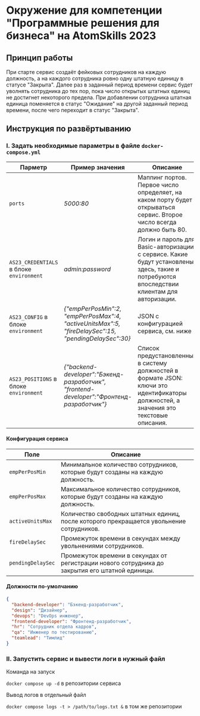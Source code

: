 # Окружение для компетенции "Программные решения для бизнеса" на AtomSkills 2023

## Принцип работы
При старте сервис создаёт фейковых сотрудников на каждую должность, а на каждого сотрудника ровно одну штатную единицу в статусе "Закрыта". Далее раз в заданный период времени сервис будет уволнять сотрудника до тех пор, пока число открытых штатных единиц не достигнет некоторого предела. При добавлении сотрудника штатная единица поменяется в статус "Ожидание" на другой заданный период времени, после чего переходит в статус "Закрыта".

## Инструкция по развёртыванию

### I. Задать необходимые параметры в файле `docker-compose.yml`

| Парметр | Пример значения | Описание |
| --- | --- | --- |
| `ports` | _5000:80_ | Маппинг портов. Первое число определяет, на каком порту будет открываться сервис. Второе число всегда должно быть 80. |
| `AS23_CREDENTIALS` в блоке `environment` | _admin:password_ | Логин и пароль для Basic-авторизации с сервисе. Какие будут установлены здесь, такие и потребуются впоследствии клиентам для авторизации. |
| `AS23_CONFIG` в блоке `environment` | _{"empPerPosMin":2, "empPerPosMax":4, "activeUnitsMax":5, "fireDelaySec":15, "pendingDelaySec":30}_ | JSON с конфигурацией сервиса, см. ниже |
| `AS23_POSITIONS` в блоке `environment` | _{"backend-developer":"Бэкенд-разработчик", "frontend-developer":"Фронтенд-разработчик"}_ | Список предустановленных в систему должностей в формате JSON: ключи это идентификаторы должностей, а значения это текстовые описания. |

#### Конфигурация сервиса
| Поле | Описание |
| --- | --- |
| `empPerPosMin` | Минимальное количество сотрудников, которые будут созданы на каждую должность. |
| `empPerPosMax` | Максимальное количество сотрудников, которые будут созданы на каждую должность. |
| `activeUnitsMax` | Количество свободных штатных единиц, после которого прекращается увольнение сотрудников. |
| `fireDelaySec` | Промежуток времени в секундах между увольнениями сотрудников. |
| `pendingDelaySec` | Промежуток времени в секундах от регистрации нового сотрудника до закрытия его штатной единицы. |

#### Должности по-умолчанию
```json
{
  "backend-developer": "Бэкенд-разработчик",
  "design": "Дизайнер",
  "devops": "DevOps инженер",
  "frontend-developer": "Фронтенд-разработчик",
  "hr": "Сотрудник отдела кадров",
  "qa": "Инженер по тестированию",
  "teamlead": "Тимлид"
}
```

### II. Запустить сервис и вывести логи в нужный файл

Команда на запуск

`docker compose up -d` в репозитории сервиса

Вывод логов в отдельный файл

`docker compose logs -t > /path/to/logs.txt &` в том же репозитории
